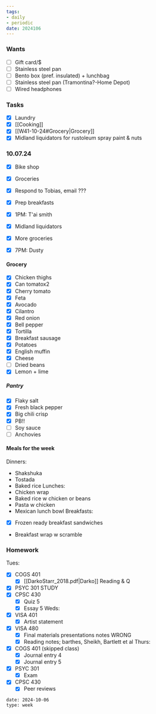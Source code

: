 ```yaml
---
tags:
- daily
- periodic
date: 2024106
---
```


### Wants
- [ ] Gift card/$
- [ ] Stainless steel pan 
- [ ] Bento box (pref. insulated) + lunchbag
- [ ] Stainless steel pan (Tramontina?-Home Depot)
- [ ] Wired headphones
### Tasks
- [x] Laundry
- [x] [[Cooking]]
- [x] [[W41-10-24#Grocery|Grocery]]
- [x] Midland liquidators for rustoleum spray paint & nuts
### 10.07.24
- [x] Bike shop
- [x] Groceries
- [x] Respond to Tobias, email ??? 
- [x] Prep breakfasts
- [x] 1PM: T'ai smith
- [x] Midland liquidators
- [x] More groceries
- [x] 7PM: Dusty 


#### Grocery
- [x] Chicken thighs
- [x] Can tomatox2
- [x] Cherry tomato
- [x] Feta
- [x] Avocado
- [x] Cilantro
- [x] Red onion
- [x] Bell pepper
- [x] Tortilla
- [x] Breakfast sausage
- [x] Potatoes
- [x] English muffin
- [x] Cheese
- [ ] Dried beans
- [x] Lemon + lime
##### Pantry
- [x] Flaky salt
- [x] Fresh black pepper
- [x] Big chili crisp
- [x] PB!!
- [ ] Soy sauce
- [ ] Anchovies

#### Meals for the week
Dinners:
- Shakshuka
- Tostada
- Baked rice
Lunches:
- Chicken wrap
- Baked rice w chicken or beans
- Pasta w chicken 
- Mexican lunch bowl 
Breakfasts:
- [x] Frozen ready breakfast sandwiches
- Breakfast wrap w scramble



### Homework
Tues:
- [x] COGS 401
	- [x] [[DarkoStarr_2018.pdf|Darko]] Reading & Q
- [x] PSYC 301 STUDY
- [x] CPSC 430
	- [x] Quiz 5 
	- [x] Essay 5 
Weds:
- [x] VISA 401
	- [x] Artist statement
- [x] VISA 480
	- [x] Final materials presentations notes WRONG
	- [x] Reading notes; barthes, Sheikh, Bartlett et al
Thurs:
- [x] COGS 401 (skipped class)
	- [x] Journal entry 4
	- [x] Journal entry 5
- [x] PSYC 301
	- [x] Exam
- [x] CPSC 430
	- [x] Peer reviews 

```gEvent
date: 2024-10-06
type: week
```


